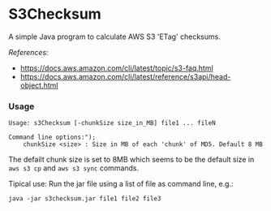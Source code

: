 
# S3Checksum

A simple Java program to calculate AWS S3 'ETag' checksums.

*References:*
- https://docs.aws.amazon.com/cli/latest/topic/s3-faq.html
- https://docs.aws.amazon.com/cli/latest/reference/s3api/head-object.html


### Usage

```
Usage: s3Checksum [-chunkSize size_in_MB] file1 ... fileN

Command line options:");
    chunkSize <size> : Size in MB of each 'chunk' of MD5. Default 8 MB
```
The defailt chunk size is set to 8MB which seems to be the default size in `aws s3 cp` and `aws s3 sync` commands.


Tipical use: Run the jar file using a list of file as command line, e.g.:
````
java -jar s3checksum.jar file1 file2 file3
````



